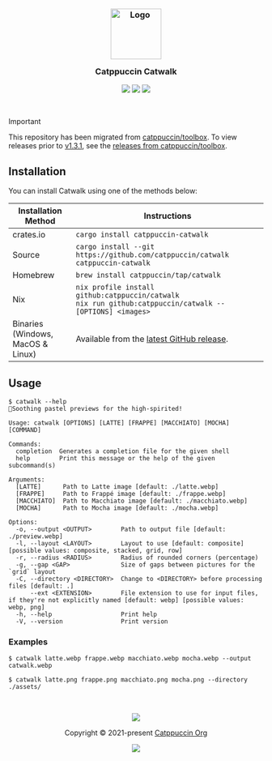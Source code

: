 <h3 align="center">
  <img src="https://raw.githubusercontent.com/catppuccin/catppuccin/main/assets/logos/exports/1544x1544_circle.png" width="100" alt="Logo"/><br/>
  <img src="https://raw.githubusercontent.com/catppuccin/catppuccin/main/assets/misc/transparent.png" height="30" width="0px"/>
  Catppuccin Catwalk
  <img src="https://raw.githubusercontent.com/catppuccin/catppuccin/main/assets/misc/transparent.png" height="30" width="0px"/>
</h3>

<p align="center">
  <a href="https://github.com/catppuccin/catwalk/stargazers"><img src="https://img.shields.io/github/stars/catppuccin/catwalk?colorA=363a4f&colorB=b7bdf8&style=for-the-badge"></a>
  <a href="https://github.com/catppuccin/catwalk/issues?label=catwalk"><img src="https://img.shields.io/github/issues/catppuccin/catwalk?colorA=363a4f&colorB=f5a97f&style=for-the-badge"></a>
  <a href="https://github.com/catppuccin/catwalk/contributors"><img src="https://img.shields.io/github/contributors/catppuccin/catwalk?colorA=363a4f&colorB=a6da95&style=for-the-badge"></a>
</p>

&nbsp;

> [!IMPORTANT]
> This repository has been migrated from
> [catppuccin/toolbox](https://github.com/catppuccin/toolbox/tree/main/catwalk). To view releases
> prior to [v1.3.1](https://github.com/catppuccin/catwalk/releases/tag/v1.3.1),
> see the [releases from catppuccin/toolbox](https://github.com/catppuccin/toolbox/releases?q=catwalk&expanded=true).

## Installation

You can install Catwalk using one of the methods below:

| Installation Method                   | Instructions                                                                                                                  |
| ------------------------------------- | ----------------------------------------------------------------------------------------------------------------------------- |
| crates.io                             | `cargo install catppuccin-catwalk`                                                                                            |
| Source                                | `cargo install --git https://github.com/catppuccin/catwalk catppuccin-catwalk`                                                |
| Homebrew                              | `brew install catppuccin/tap/catwalk`                                                                                         |
| Nix                                   | `nix profile install github:catppuccin/catwalk` <br/> `nix run github:catppuccin/catwalk -- [OPTIONS] <images>` |
| Binaries<br/>(Windows, MacOS & Linux) | Available from the [latest GitHub release](https://github.com/catppuccin/catwalk/releases).                         |

## Usage

```console
$ catwalk --help
🚶Soothing pastel previews for the high-spirited!

Usage: catwalk [OPTIONS] [LATTE] [FRAPPE] [MACCHIATO] [MOCHA] [COMMAND]

Commands:
  completion  Generates a completion file for the given shell
  help        Print this message or the help of the given subcommand(s)

Arguments:
  [LATTE]      Path to Latte image [default: ./latte.webp]
  [FRAPPE]     Path to Frappé image [default: ./frappe.webp]
  [MACCHIATO]  Path to Macchiato image [default: ./macchiato.webp]
  [MOCHA]      Path to Mocha image [default: ./mocha.webp]

Options:
  -o, --output <OUTPUT>        Path to output file [default: ./preview.webp]
  -l, --layout <LAYOUT>        Layout to use [default: composite] [possible values: composite, stacked, grid, row]
  -r, --radius <RADIUS>        Radius of rounded corners (percentage)
  -g, --gap <GAP>              Size of gaps between pictures for the `grid` layout
  -C, --directory <DIRECTORY>  Change to <DIRECTORY> before processing files [default: .]
      --ext <EXTENSION>        File extension to use for input files, if they're not explicitly named [default: webp] [possible values: webp, png]
  -h, --help                   Print help
  -V, --version                Print version
```

### Examples

```console
$ catwalk latte.webp frappe.webp macchiato.webp mocha.webp --output catwalk.webp
```

```console
$ catwalk latte.png frappe.png macchiato.png mocha.png --directory ./assets/
```

&nbsp;

<p align="center"><img src="https://raw.githubusercontent.com/catppuccin/catppuccin/main/assets/footers/gray0_ctp_on_line.svg?sanitize=true" /></p>
<p align="center">Copyright &copy; 2021-present <a href="https://github.com/catppuccin" target="_blank">Catppuccin Org</a>
<p align="center"><a href="https://github.com/catppuccin/catppuccin/blob/main/LICENSE"><img src="https://img.shields.io/static/v1.svg?style=for-the-badge&label=License&message=MIT&logoColor=d9e0ee&colorA=302d41&colorB=b7bdf8"/></a></p>
